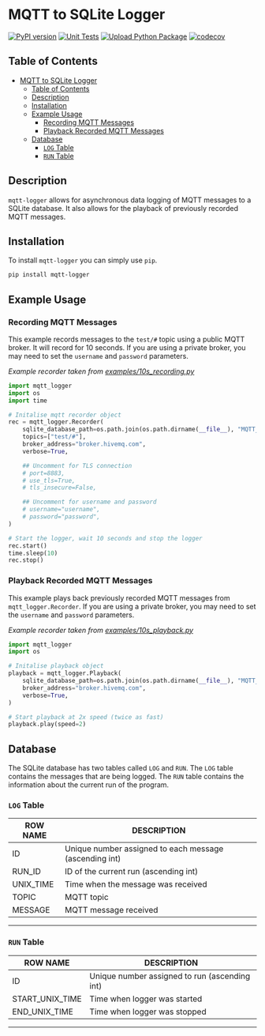 # MQTT to SQLite Logger

[![PyPI version](https://badge.fury.io/py/mqtt-logger.svg)](https://badge.fury.io/py/mqtt-logger)
[![Unit Tests](https://github.com/Blake-Haydon/mqtt-logger/actions/workflows/python-test.yml/badge.svg)](https://github.com/Blake-Haydon/mqtt-logger/actions/workflows/python-test.yml)
[![Upload Python Package](https://github.com/Blake-Haydon/mqtt-logger/actions/workflows/python-publish.yml/badge.svg)](https://github.com/Blake-Haydon/mqtt-logger/actions/workflows/python-publish.yml)
[![codecov](https://codecov.io/github/Blake-Haydon/mqtt-logger/graph/badge.svg?token=8PA3F5RWXA)](https://codecov.io/github/Blake-Haydon/mqtt-logger)

## Table of Contents

- [MQTT to SQLite Logger](#mqtt-to-sqlite-logger)
  - [Table of Contents](#table-of-contents)
  - [Description](#description)
  - [Installation](#installation)
  - [Example Usage](#example-usage)
    - [Recording MQTT Messages](#recording-mqtt-messages)
    - [Playback Recorded MQTT Messages](#playback-recorded-mqtt-messages)
  - [Database](#database)
    - [`LOG` Table](#log-table)
    - [`RUN` Table](#run-table)

## Description

`mqtt-logger` allows for asynchronous data logging of MQTT messages to a SQLite database. It also allows for the playback of previously recorded MQTT messages.

## Installation

To install `mqtt-logger` you can simply use `pip`.

```bash
pip install mqtt-logger
```

## Example Usage

### Recording MQTT Messages

This example records messages to the `test/#` topic using a public MQTT broker. It will record for 10 seconds. If you are using a private broker, you may need to set the `username` and `password` parameters.

<!-- poetry run python examples/10s_recording.py -->

_Example recorder taken from [examples/10s_recording.py](examples/10s_recording.py)_

```python
import mqtt_logger
import os
import time

# Initalise mqtt recorder object
rec = mqtt_logger.Recorder(
    sqlite_database_path=os.path.join(os.path.dirname(__file__), "MQTT_log.db"),
    topics=["test/#"],
    broker_address="broker.hivemq.com",
    verbose=True,

    ## Uncomment for TLS connection
    # port=8883,
	# use_tls=True,
	# tls_insecure=False,

    ## Uncomment for username and password
    # username="username",
    # password="password",
)

# Start the logger, wait 10 seconds and stop the logger
rec.start()
time.sleep(10)
rec.stop()
```

### Playback Recorded MQTT Messages

This example plays back previously recorded MQTT messages from `mqtt_logger.Recorder`. If you are using a private
broker, you may need to set the `username` and `password` parameters.

<!-- poetry run python examples/10s_playback.py -->

_Example recorder taken from [examples/10s_playback.py](examples/10s_playback.py)_

```python
import mqtt_logger
import os

# Initalise playback object
playback = mqtt_logger.Playback(
    sqlite_database_path=os.path.join(os.path.dirname(__file__), "MQTT_log.db"),
    broker_address="broker.hivemq.com",
    verbose=True,
)

# Start playback at 2x speed (twice as fast)
playback.play(speed=2)
```

## Database

The SQLite database has two tables called `LOG` and `RUN`. The `LOG` table contains the messages that are being logged. The `RUN` table contains the information about the current run of the program.

### `LOG` Table

| ROW NAME  | DESCRIPTION                                            |
| --------- | ------------------------------------------------------ |
| ID        | Unique number assigned to each message (ascending int) |
| RUN_ID    | ID of the current run (ascending int)                  |
| UNIX_TIME | Time when the message was received                     |
| TOPIC     | MQTT topic                                             |
| MESSAGE   | MQTT message received                                  |

---

### `RUN` Table

| ROW NAME        | DESCRIPTION                                   |
| --------------- | --------------------------------------------- |
| ID              | Unique number assigned to run (ascending int) |
| START_UNIX_TIME | Time when logger was started                  |
| END_UNIX_TIME   | Time when logger was stopped                  |

---
